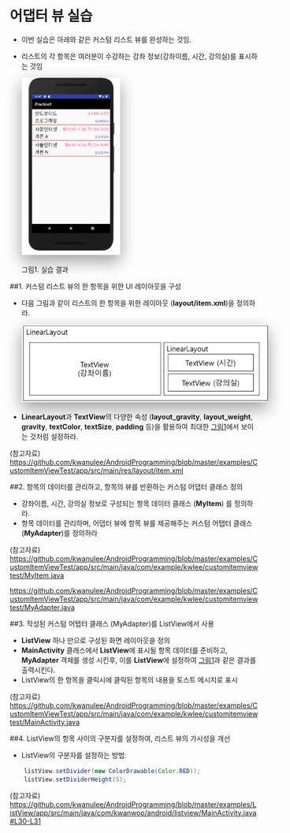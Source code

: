 <style> 
div.polaroid {
  	width: 200px;
  	box-shadow: 0 10px 30px 0 rgba(0, 0, 0, 0.2), 0 16px 30px 0 rgba(0, 0, 0, 0.19);
  	text-align: center;
	margin-bottom: 0.5cm;
}
div.polaroid2 {
  	width: 500px;
  	box-shadow: 0 10px 30px 0 rgba(0, 0, 0, 0.2), 0 16px 30px 0 rgba(0, 0, 0, 0.19);
  	text-align: center;
	margin-bottom: 0.5cm;
}
</style>

# 어댑터 뷰  실습

- 이번 실습은 아래와 같은 커스텀 리스트 뷰를 완성하는 것임.
- 리스트의 각 항목은 여러분이 수강하는 강좌 정보(강좌이름, 시간, 강의실)를 표시하는 것임

	<div class="polaroid">
			<img src="figure/practice-result.png" width="200"> 
	</div>
	그림1. 실습 결과 <a name="fig1"></a>
	
##1. 커스텀 리스트 뷰의 한 항목을 위한 UI 레이아웃을 구성

- 다음 그림과 같이 리스트의 한 항목을 위한 레이아웃 (**layout/item.xml**)을 정의하라.
	<div class="polaroid2">
			<img src="figure/item-layout.png"> 
	</div>

- **LinearLayout**과 **TextView**의 다양한 속성 (**layout_gravity**, **layout_weight**, **gravity**, **textColor**, **textSize**, **padding** 등)을 활용하여 최대한 [그림1](#fig1)에서 보이는 것처럼 설정하라.

(참고자료) 
https://github.com/kwanulee/AndroidProgramming/blob/master/examples/CustomItemViewTest/app/src/main/res/layout/item.xml

##2. 항목의 데이터를 관리하고, 항목의 뷰를 반환하는 커스텀 어댑터 클래스 정의
- 강좌이름, 시간, 강의실 정보로 구성되는 항목 데이터 클래스 (**MyItem**) 를 정의하라. 
- 항목 데이터를 관리하며, 어댑터 뷰에 항목 뷰를 제공해주는 커스텀 어탭터 클래스 (**MyAdapter**)를 정의하라

(참고자료)
https://github.com/kwanulee/AndroidProgramming/blob/master/examples/CustomItemViewTest/app/src/main/java/com/example/kwlee/customitemviewtest/MyItem.java

https://github.com/kwanulee/AndroidProgramming/blob/master/examples/CustomItemViewTest/app/src/main/java/com/example/kwlee/customitemviewtest/MyAdapter.java



##3. 작성된 커스텀 어탭터 클래스 (MyAdapter)를 ListView에서 사용
- **ListView** 하나 만으로 구성된 화면 레이아웃을 정의
- **MainActivity** 클래스에서 **ListView**에 표시될 항목 데이터를 준비하고, **MyAdapter** 객체를 생성 시킨후,  이를 **ListView**에 설정하여 [그림1](#fig1)과 같은 결과를 출력시킨다. 
- ListView의 한 항목을 클릭시에 클릭된 항목의 내용을 토스트 메시지로 표시

(참고자료) 
https://github.com/kwanulee/AndroidProgramming/blob/master/examples/CustomItemViewTest/app/src/main/java/com/example/kwlee/customitemviewtest/MainActivity.java

##4. ListView의 항목 사이의 구분자를 설정하여, 리스트 뷰의 가시성을 개선
- ListView의 구분자를 설정하는 방법:

```java
	listView.setDivider(new ColorDrawable(Color.RED));
	listView.setDividerHeight(5);
```

(참고자료) 
https://github.com/kwanulee/AndroidProgramming/blob/master/examples/ListView/app/src/main/java/com/kwanwoo/android/listview/MainActivity.java#L30-L31
